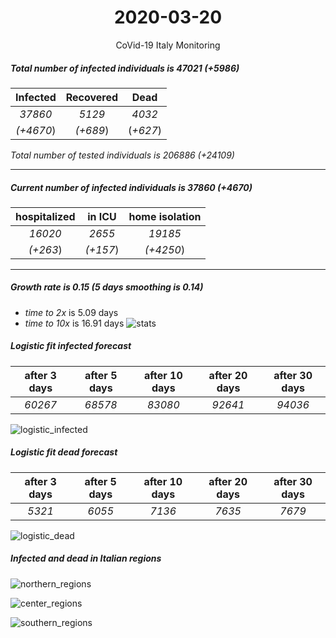 <div align='center'>

# 2020-03-20
CoVid-19 Italy Monitoring
</div>

##### Total number of infected individuals is 47021 (+5986)
Infected | Recovered | Dead
:---: | :---: | :---:
*37860* | *5129* | *4032*
*(+4670*) | *(+689*) | (*+627*)

*Total number of tested individuals is 206886 (+24109)*
***
##### Current number of infected individuals is 37860 (+4670)
hospitalized | in ICU | home isolation
:---: | :---: | :---:
*16020* |*2655* |*19185*
*(+263*) |*(+157*) |*(+4250*)
***
##### Growth rate is 0.15 (5 days smoothing is 0.14)
- *time to 2x* is 5.09 days
- *time to 10x* is 16.91 days
![stats][stats]

##### Logistic fit infected forecast
after 3 days | after 5 days | after 10 days | after 20 days | after 30 days
:---: | :---: | :---: | :---: | :---:
*60267* |*68578* |*83080* |*92641* |*94036*


![logistic_infected][logistic_infected]

##### Logistic fit dead forecast
after 3 days | after 5 days | after 10 days | after 20 days | after 30 days
:---: | :---: | :---: | :---: | :---:
*5321* |*6055* |*7136* |*7635* |*7679*


![logistic_dead][logistic_dead]


##### Infected and dead in Italian regions


![northern_regions][northern_regions]


![center_regions][center_regions]


![southern_regions][southern_regions]

[stats]: stats.png
[logistic_infected]: logistic_infected.png
[logistic_dead]: logistic_dead.png
[northern_regions]: northern_regions.png
[center_regions]: center_regions.png
[southern_regions]: southern_regions.png
